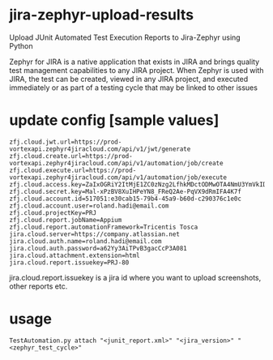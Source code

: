 # jira-zephyr-upload-results
Upload JUnit Automated Test Execution Reports to Jira-Zephyr using Python


Zephyr for JIRA is a native application that exists in JIRA and brings quality test management capabilities to any JIRA project. When Zephyr is used with JIRA, the test can be created, viewed in any JIRA project, and executed immediately or as part of a testing cycle that may be linked to other issues

# update config [sample values]

```
zfj.cloud.jwt.url=https://prod-vortexapi.zephyr4jiracloud.com/api/v1/jwt/generate
zfj.cloud.create.url=https://prod-vortexapi.zephyr4jiracloud.com/api/v1/automation/job/create
zfj.cloud.execute.url=https://prod-vortexapi.zephyr4jiracloud.com/api/v1/automation/job/execute
zfj.cloud.access.key=ZaIxOGRiY2ItMjE1ZC0zNzg2LfhkMDctODMwOTA4NmU3YmVkIDU1NzA1OCUzRWUzMGNhYjE3LTc5BjUtNDVhOS1iPTBkLWMyOSAzNzZjMmUwYyBLU0VSX0RFRkFVTFRfTkFNR1
zfj.cloud.secret.key=Mal-xPzBV8XuIHPeYN8_FReQ2Ae-PqVX9dRmIFA4K7f
zfj.cloud.account.id=517051:e30cab15-79b4-45a9-b60d-c290376c1e0c
zfj.cloud.account.user=roland.hadi@email.com
zfj.cloud.projectKey=PRJ
zfj.cloud.report.jobName=Appium
zfj.cloud.report.automationFramework=Tricentis Tosca
jira.cloud.server=https://company.atlassian.net
jira.cloud.auth.name=roland.hadi@email.com
jira.cloud.auth.password=a62Yy3AiTPvB3gacCcP3A081
jira.cloud.attachment.extension=html
jira.cloud.report.issuekey=PRJ-80
```

jira.cloud.report.issuekey is a jira id where you want to upload screenshots, other reports etc.

# usage
```
TestAutomation.py attach "<junit_report.xml>" "<jira_version>" "<zephyr_test_cycle>"
```
